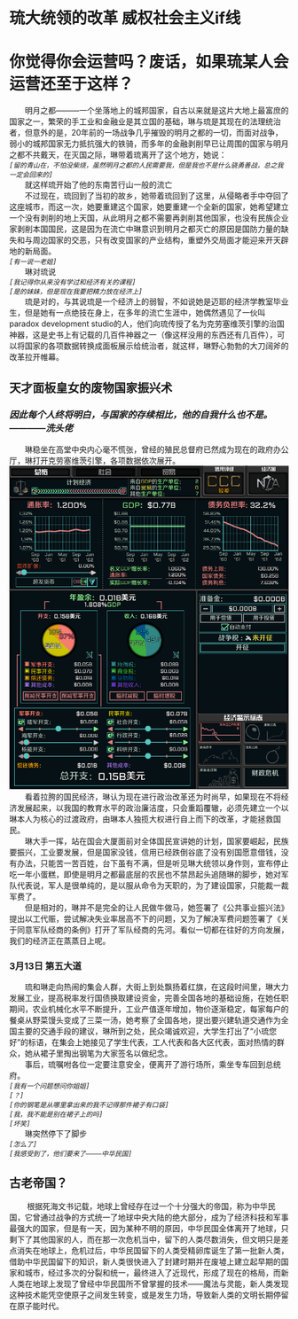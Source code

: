 # 琉大统领的改革 威权社会主义if线  
# 你觉得你会运营吗？废话，如果琉某人会运营还至于这样？  
&emsp;&emsp;明月之都———一个坐落地上的城邦国家，自古以来就是这片大地上最富庶的国家之一，繁荣的手工业和金融业是其立国的基础，琳与琉是其现在的法理统治者，但意外的是，20年前的一场战争几乎摧毁的明月之都的一切，而面对战争，弱小的城邦国家无力抵抗强大的铁骑，而多年的金融剥削早已让周围的国家与明月之都不共戴天，在灭国之际，琳带着琉离开了这个地方，她说：    
*```[留的青山在，不怕没柴烧，虽然明月之都的人民需要我，但是我也不是什么骁勇善战，总之我一定会回来的]```*  
&emsp;&emsp;就这样琉开始了他的东南苦行山一般的流亡  
&emsp;&emsp;不过现在，琉回到了当初的故乡，她带着琉回到了这里，从侵略者手中夺回了这座城市，而这一次，她要重建这个国家，她要重建一个全新的国家，她希望建立一个没有剥削的地上天国，从此明月之都不需要再剥削其他国家，也没有民族企业家剥削本国国民，这是因为在流亡中琳意识到明月之都灭亡的原因是国防力量的缺失和与周边国家的交恶，只有改变国家的产业结构，重塑外交局面才能迎来开天辟地的新局面。    
*```[有一说一老姐]```*  
&emsp;&emsp;琳对琉说  
*```[我记得你从来没有学过和经济有关的课程]```*  
*```[是的妹妹，但是现在我要把精力放在经济上]```*  
&emsp;&emsp;琉是对的，与其说琉是一个经济上的弱智，不如说她是迈耶的经济学教室毕业生，但是她有一点绝技在身上，在多年的流亡生涯中，她偶然遇见了一伙叫paradox development studio的人，他们向琉传授了名为克劳塞维茨引擎的治国神器，这是史书上有记载的几百件神器之一（像这样没用的东西还有几百件），可以将国家的各项数据转换成面板展示给统治者，就这样，琳野心勃勃的大刀阔斧的改革拉开帷幕。  
## 天才面板皇女的废物国家振兴术  
### *因此每个人终将明白，与国家的存续相比，他的自我什么也不是。————洗头佬*  

&emsp;&emsp;琳稳坐在高堂中央内心毫不慌张，曾经的殖民总督府已然成为现在的政府办公厅，琳打开克劳塞维茨引擎，各项数据依次展开。    
![如果你能看到这个说明,那就是图片根本加载不出来](https://github.com/TKPniaDevelopmentDepartment/TKPnia-Shit-Production-Department/blob/main/images/番外篇1-ecostep1.png)
&emsp;&emsp;看着拉胯的国民经济，琳认为现在进行政治改革还为时尚早，如果现在不将经济发展起来，以我国的教育水平的政治廉洁度，只会重蹈覆辙，必须先建立一个以琳本人为核心的过渡政府，由琳本人独揽大权进行自上而下的改革，才能拯救国民。    
&emsp;&emsp;琳大手一挥，站在国会大厦面前对全体国民宣讲她的计划，国家要崛起，民族要振兴，工业要发展，但是国家没钱，信用已经跌倒谷底了没有别国愿意借钱，没有办法，只能苦一苦百姓，台下虽有不满，但是听见琳大统领以身作则，宣布停止吃一年小蛋糕，即使是明月之都最底层的农民也不禁昂起头追随琳的脚步，她对军队代表说，军人是很单纯的，是以服从命令为天职的，为了建设国家，只能裁一裁军费了。    
&emsp;&emsp;但是相对的，琳并不是完全的让人民做牛做马，她签署了《公共事业振兴法》提出以工代赈，尝试解决失业率居高不下的问题，又为了解决军费问题签署了《关于同意军队经商的条例》打开了军队经商的先河。看似一切都在往好的方向发展，我们的经济正在蒸蒸日上呢。    
### 3月13日 第五大道  
&emsp;&emsp;琉和琳走向热闹的集会人群，大街上到处飘扬着红旗，在这段时间里，琳大力发展工业，提高税率发行国债换取建设资金，完善全国各地的基础设施，在她任职期间，农业机械化水平不断提升，工业产值逐年增加，物价逐渐稳定，每家每户的餐桌从野菜馒头变成了三菜一汤，她考察了全国各地，提出要兴建轨道交通作为全国主要的交通手段的建议，琳所到之处，民众竭诚欢迎，大学生打出了“小琉您好”的标语，在集会上她接见了学生代表，工人代表和各大区代表，面对热情的群众，她从裙子里掏出钢笔为大家签名以做纪念。    
&emsp;&emsp;事后，琉嘱咐各位一定要注意安全，便离开了游行场所，乘坐专车回到总统府。      
*```[我有一个问题想问你姐姐]```*    
*```[？]```*    
*```[你的钢笔是从哪里拿出来的我不记得那件裙子有口袋]```*    
*```[我，我不能是别在裙子上的吗]```*    
*```[坏笑]```*      
&emsp;&emsp;琳突然停下了脚步      
*```[怎么了]```*    
*```[我感受到了，他们要来了————中华民国]```*    
## 古老帝国？  
&emsp;&emsp; 根据死海文书记载，地球上曾经存在过一个十分强大的帝国，称为中华民国，它曾通过战争的方式统一了地球中央大陆的绝大部分，成为了经济科技和军事最强大的国家，但是有一天，因为某种不明的原因，中华民国全体离开了地球，只剩下了其他国家的人，而在那一次危机当中，留下的人类尽数消失，但文明只是差点消失在地球上，危机过后，中华民国留下的人类受精卵库诞生了第一批新人类，借助中华民国留下的知识，新人类很快进入了封建时期并在废墟上建立起早期的国家和城市，经过多次的分裂和统一，最终进入了近现代，形成了现在的格局，而新人类在地球上发现了曾经中华民国所不曾掌握的技术——魔法与灵能，新人类发现这种技术能凭空使原子之间发生转变，或是发生力场，导致新人类的文明长期停留在原子能时代。  
